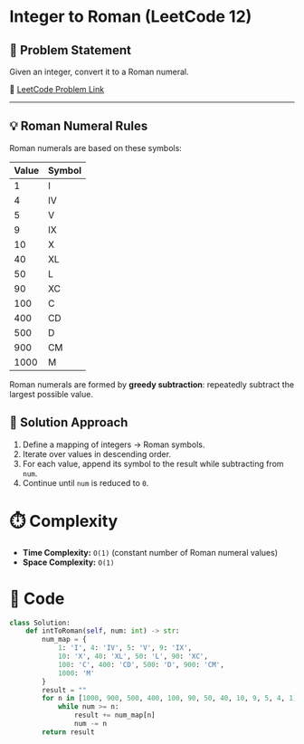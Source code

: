 # Integer to Roman (LeetCode 12)

## 📌 Problem Statement
Given an integer, convert it to a Roman numeral.

🔗 [LeetCode Problem Link](https://leetcode.com/problems/integer-to-roman/)

---

## 💡 Roman Numeral Rules
Roman numerals are based on these symbols:

| Value | Symbol |
|-------|---------|
| 1     | I       |
| 4     | IV      |
| 5     | V       |
| 9     | IX      |
| 10    | X       |
| 40    | XL      |
| 50    | L       |
| 90    | XC      |
| 100   | C       |
| 400   | CD      |
| 500   | D       |
| 900   | CM      |
| 1000  | M       |

Roman numerals are formed by **greedy subtraction**: repeatedly subtract the largest possible value.


## 🚀 Solution Approach
1. Define a mapping of integers → Roman symbols.
2. Iterate over values in descending order.
3. For each value, append its symbol to the result while subtracting from `num`.
4. Continue until `num` is reduced to `0`.


# ⏱️ Complexity
- **Time Complexity:** `O(1)` (constant number of Roman numeral values)  
- **Space Complexity:** `O(1)`

# 📝 Code
```python
class Solution:
    def intToRoman(self, num: int) -> str:
        num_map = {
            1: 'I', 4: 'IV', 5: 'V', 9: 'IX',
            10: 'X', 40: 'XL', 50: 'L', 90: 'XC',
            100: 'C', 400: 'CD', 500: 'D', 900: 'CM',
            1000: 'M'
        }
        result = ""
        for n in [1000, 900, 500, 400, 100, 90, 50, 40, 10, 9, 5, 4, 1]:
            while num >= n:
                result += num_map[n]
                num -= n
        return result
